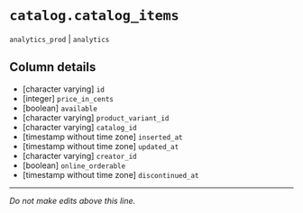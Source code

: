 # `catalog.catalog_items`
`analytics_prod` | `analytics`

## Column details
* [character varying] `id`
* [integer]   `price_in_cents`
* [boolean]   `available`
* [character varying] `product_variant_id`
* [character varying] `catalog_id`
* [timestamp without time zone] `inserted_at`
* [timestamp without time zone] `updated_at`
* [character varying] `creator_id`
* [boolean]   `online_orderable`
* [timestamp without time zone] `discontinued_at`

-------------------------------------------------------------------------------
*Do not make edits above this line.*
